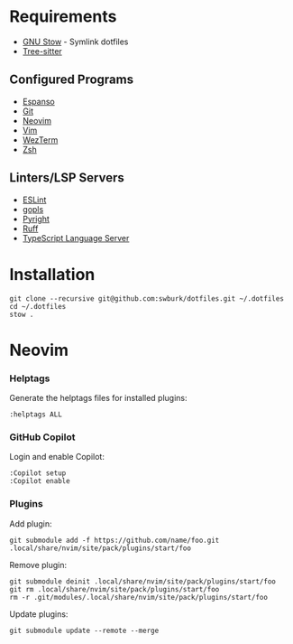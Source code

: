 # Requirements

* [GNU Stow](https://www.gnu.org/software/stow/) - Symlink dotfiles
* [Tree-sitter](https://tree-sitter.github.io/tree-sitter/)

## Configured Programs

* [Espanso](https://espanso.org/)
* [Git](https://git-scm.com/)
* [Neovim](https://neovim.io)
* [Vim](https://www.vim.org/)
* [WezTerm](https://wezfurlong.org/wezterm/index.html)
* [Zsh](https://www.zsh.org/)

## Linters/LSP Servers

* [ESLint](https://eslint.org/)
* [gopls](https://pkg.go.dev/golang.org/x/tools/gopls)
* [Pyright](https://github.com/microsoft/pyright)
* [Ruff](https://github.com/astral-sh/ruff)
* [TypeScript Language Server](https://github.com/typescript-language-server/typescript-language-server)

# Installation

```
git clone --recursive git@github.com:swburk/dotfiles.git ~/.dotfiles
cd ~/.dotfiles
stow .
```

# Neovim

### Helptags

Generate the helptags files for installed plugins:
```
:helptags ALL
```

### GitHub Copilot

Login and enable Copilot:
```
:Copilot setup
:Copilot enable
```

### Plugins

Add plugin:
```
git submodule add -f https://github.com/name/foo.git .local/share/nvim/site/pack/plugins/start/foo
```

Remove plugin:
```
git submodule deinit .local/share/nvim/site/pack/plugins/start/foo
git rm .local/share/nvim/site/pack/plugins/start/foo
rm -r .git/modules/.local/share/nvim/site/pack/plugins/start/foo
```

Update plugins:
```
git submodule update --remote --merge
```
